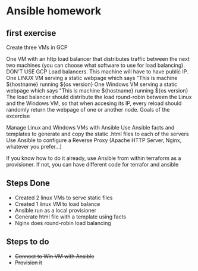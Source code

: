 # Ansible homework

## first exercise

Create three VMs in GCP

One VM with an http load balancer that distributes traffic between the next two machines (you can choose what software to use for load balancing). DON'T USE GCP Load balancers. This machine will have to have public IP.
One LINUX VM serving a static webpage which says "This is machine ${hostname} running ${os version}
One Windows VM serving a static webpage which says "This is machine ${hostname} running ${os version}
The load balancer should distribute the load round-robin between the Linux and the Windows VM, so that when accesing its IP, every reload should randomly return the webpage of one or another node.
Goals of the excercise

Manage Linux and Windows VMs with Ansible
Use Ansible facts and templates to generate and copy the static .html files to each of the servers
Use Ansible to configure a Reverse Proxy (Apache HTTP Server, Nginx, whatever you prefer...)

If you know how to do it already, use Ansible from within terraform as a provisioner. If not, you can have different code for terrafor and ansible

## Steps Done

* Created 2 linux VMs to serve static files
* Created 1 linux VM to load balance
* Ansible run as a local provisioner
* Generate html file with a template using facts
* Nginx does round-robin load balancing

## Steps to do

* ~~Connect to Win VM with Ansible~~
* ~~Provision it~~
